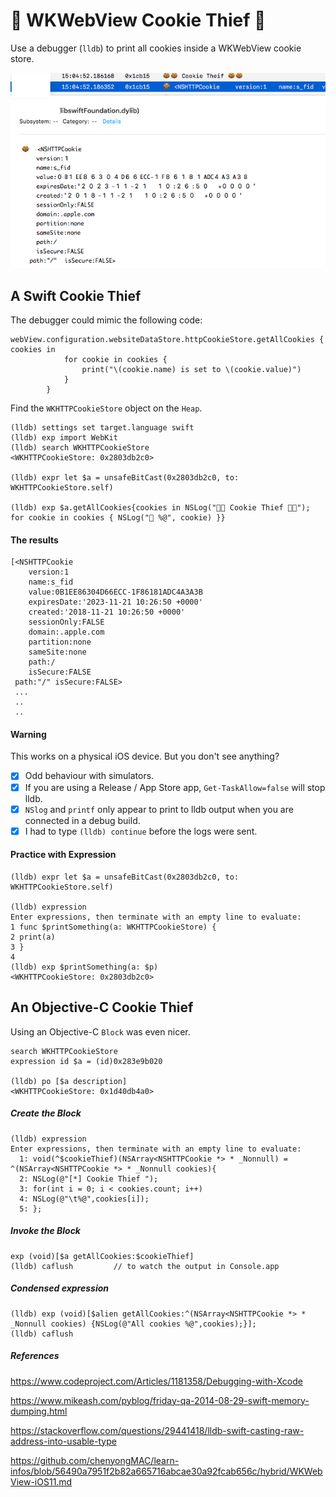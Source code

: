 # 🍪 WKWebView Cookie Thief 🍪
Use a debugger (`lldb`) to print all cookies inside a WKWebView cookie store.


![success](/4a_wkwebview_cookie_thief/b_cookie_thief.png)


## A Swift Cookie Thief
The debugger could mimic the following code:
```
webView.configuration.websiteDataStore.httpCookieStore.getAllCookies { cookies in
            for cookie in cookies {
                print("\(cookie.name) is set to \(cookie.value)")
            }
        }
```

Find the `WKHTTPCookieStore` object on the `Heap`.
```
(lldb) settings set target.language swift
(lldb) exp import WebKit
(lldb) search WKHTTPCookieStore
<WKHTTPCookieStore: 0x2803db2c0>

(lldb) expr let $a = unsafeBitCast(0x2803db2c0, to: WKHTTPCookieStore.self)

(lldb) exp $a.getAllCookies{cookies in NSLog("🍪🍪 Cookie Thief 🍪🍪"); for cookie in cookies { NSLog("🍪 %@", cookie) }}
```
#### The results
```
[<NSHTTPCookie
	version:1
	name:s_fid
	value:0B1EE86304D66ECC-1F86181ADC4A3A3B
	expiresDate:'2023-11-21 10:26:50 +0000'
	created:'2018-11-21 10:26:50 +0000'
	sessionOnly:FALSE
	domain:.apple.com
	partition:none
	sameSite:none
	path:/
	isSecure:FALSE
 path:"/" isSecure:FALSE>
 ...
 ..
 ..
```
#### Warning
This works on a physical iOS device.  But you don't see anything?  

- [x] Odd behaviour with simulators.
- [x] If you are using a Release / App Store app, `Get-TaskAllow=false` will stop lldb.
- [x] `NSlog` and `printf` only appear to print to lldb output when you are connected in a debug build.
- [x] I had to type `(lldb) continue` before the logs were sent.

#### Practice with Expression
```
(lldb) expr let $a = unsafeBitCast(0x2803db2c0, to: WKHTTPCookieStore.self)

(lldb) expression
Enter expressions, then terminate with an empty line to evaluate:
1 func $printSomething(a: WKHTTPCookieStore) {
2 print(a)
3 }
4
(lldb) exp $printSomething(a: $p)
<WKHTTPCookieStore: 0x2803db2c0>
```
## An Objective-C Cookie Thief
Using an Objective-C `Block` was even nicer.
```
search WKHTTPCookieStore
expression id $a = (id)0x283e9b020

(lldb) po [$a description]
<WKHTTPCookieStore: 0x1d40db4a0>
```
##### Create the Block
```
(lldb) expression
Enter expressions, then terminate with an empty line to evaluate:
  1: void(^$cookieThief)(NSArray<NSHTTPCookie *> * _Nonnull) = ^(NSArray<NSHTTPCookie *> * _Nonnull cookies){
  2: NSLog(@"[*] Cookie Thief ");
  3: for(int i = 0; i < cookies.count; i++)
  4: NSLog(@"\t%@",cookies[i]);
  5: };
```
##### Invoke the Block
```
exp (void)[$a getAllCookies:$cookieThief]
(lldb) caflush         // to watch the output in Console.app
```
##### Condensed expression
```
(lldb) exp (void)[$alien getAllCookies:^(NSArray<NSHTTPCookie *> * _Nonnull cookies) {NSLog(@"All cookies %@",cookies);}];
(lldb) caflush
```
##### References
https://www.codeproject.com/Articles/1181358/Debugging-with-Xcode

https://www.mikeash.com/pyblog/friday-qa-2014-08-29-swift-memory-dumping.html

https://stackoverflow.com/questions/29441418/lldb-swift-casting-raw-address-into-usable-type

https://github.com/chenyongMAC/learn-infos/blob/56490a7951f2b82a665716abcae30a92fcab656c/hybrid/WKWebView-iOS11.md
